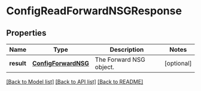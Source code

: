 # ConfigReadForwardNSGResponse

## Properties
Name | Type | Description | Notes
------------ | ------------- | ------------- | -------------
**result** | [**ConfigForwardNSG**](ConfigForwardNSG.md) | The Forward NSG object. | [optional] 

[[Back to Model list]](../README.md#documentation-for-models) [[Back to API list]](../README.md#documentation-for-api-endpoints) [[Back to README]](../README.md)


